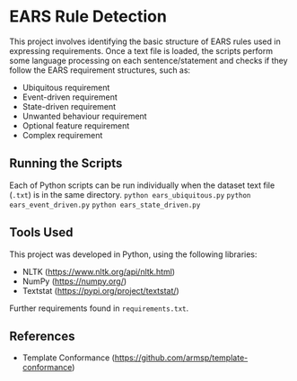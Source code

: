 # EARS Rule Detection
This project involves identifying the basic structure of EARS rules used in expressing requirements. Once a text file is loaded, the scripts perform some language processing on each sentence/statement and checks if they follow the EARS requirement structures, such as:
- Ubiquitous requirement
- Event-driven requirement
- State-driven requirement
- Unwanted behaviour requirement
- Optional feature requirement
- Complex requirement

## Running the Scripts
Each of Python scripts can be run individually when the dataset text file (`.txt`) is in the same directory.
```python ears_ubiquitous.py```
```python ears_event_driven.py```
```python ears_state_driven.py```


## Tools Used
This project was developed in Python, using the following libraries:
- NLTK (https://www.nltk.org/api/nltk.html)
- NumPy (https://numpy.org/)
- Textstat (https://pypi.org/project/textstat/)

Further requirements found in `requirements.txt`.

## References
- Template Conformance (https://github.com/armsp/template-conformance)
